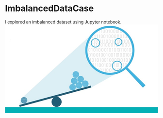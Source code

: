 # ImbalancedDataCase
I explored an imbalanced dataset using Jupyter notebook.
![title](imbalancedData.jpg "Header")
